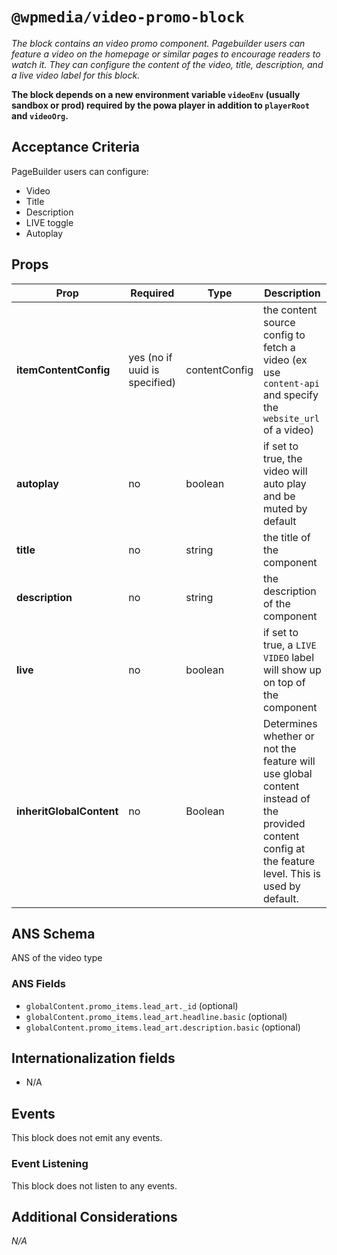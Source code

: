 # `@wpmedia/video-promo-block`
_The block contains an video promo component. Pagebuilder users can feature a video on the homepage or similar pages to encourage readers to watch it. They can configure the content of the video, title, description, and a live video label for this block._

**The block depends on a new environment variable `videoEnv` (usually sandbox or prod) required by the powa player in addition to `playerRoot` and `videoOrg`.**

## Acceptance Criteria
PageBuilder users can configure:
- Video
- Title
- Description
- LIVE toggle
- Autoplay

## Props
| **Prop** | **Required** | **Type** | **Description** |
|---|---|---|---|
| **itemContentConfig** | yes (no if uuid is specified) | contentConfig | the content source config to fetch a video (ex use `content-api` and specify the `website_url` of a video) |
| **autoplay** | no | boolean | if set to true, the video will auto play and be muted by default |
| **title** | no | string | the title of the component |
| **description** | no | string | the description of the component  |
| **live** | no | boolean | if set to true, a `LIVE VIDEO` label will show up on top of the component |
| **inheritGlobalContent** | no | Boolean | Determines whether or not the feature will use global content instead of the provided content config at the feature level. This is used by default. |


## ANS Schema
ANS of the video type

### ANS Fields
- `globalContent.promo_items.lead_art._id` (optional)
- `globalContent.promo_items.lead_art.headline.basic` (optional)
- `globalContent.promo_items.lead_art.description.basic` (optional)


## Internationalization fields
- N/A

## Events
This block does not emit any events.

### Event Listening
This block does not listen to any events.

## Additional Considerations
_N/A_
